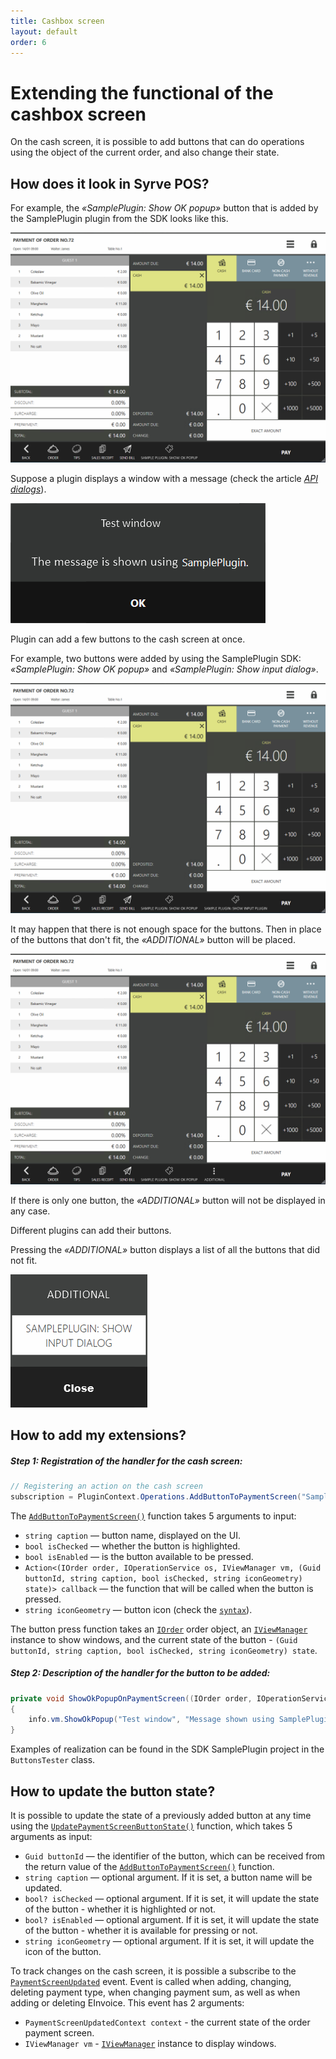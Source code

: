 ```yaml
---
title: Cashbox screen
layout: default
order: 6
---
```

# Extending the functional of the cashbox screen #

On the cash screen, it is possible to add buttons that can do operations using the object of the current order, and also change their state.

## How does it look in Syrve POS?

For example, the *«SamplePlugin: Show OK popup»* button that is added by the SamplePlugin plugin from the SDK looks like this.

![ButtonOnPaymentScreenView](../../img/actionOnPaymentScreenView/buttonOnPaymentScreen.png) 

Suppose a plugin displays a window with a message (check the article [*API dialogs*](../../v6/en/ViewManager.html)).

![ButtonOnPaymentScreenView_Click](../../img/actionOnPaymentScreenView/buttonOnPaymentScreenClick.png) 

Plugin can add a few buttons to the cash screen at once.

For example, two buttons were added by using the SamplePlugin SDK: *«SamplePlugin: Show OK popup»* and *«SamplePlugin: Show input dialog»*.

![ButtonsOnPaymentScreenView](../../img/actionOnPaymentScreenView/buttonsOnPaymentScreen.png)

It may happen that there is not enough space for the buttons. Then in place of the buttons that don't fit, the *«ADDITIONAL»* button will be placed.

![AdditionalButtonOnPaymentScreen](../../img/actionOnPaymentScreenView/additionalButtonOnPaymentScreen.png) 

If there is only one button, the *«ADDITIONAL»* button will not be displayed in any case.

Different plugins can add their buttons.

Pressing the *«ADDITIONAL»* button displays a list of all the buttons that did not fit.

![ButtonsOnPaymentScreenViewPopup](../../img/actionOnPaymentScreenView/buttonsOnPaymentScreenPopup.png) 


## How to add my extensions?

##### Step 1: Registration of the handler for the cash screen:
 
```cs
// Registering an action on the cash screen
subscription = PluginContext.Operations.AddButtonToPaymentScreen("SamplePlugin: Show ok popup", false, true, ShowOkPopupOnPaymentScreen);
``` 

The [`AddButtonToPaymentScreen()`](https://syrve.github.io/front.api.sdk/v7/html/M_Resto_Front_Api_IOperationService_AddButtonToPaymentScreen.htm) function takes 5 arguments to input:

- `string caption` — button name, displayed on the UI.
- `bool isChecked` — whether the button is highlighted.
- `bool isEnabled` — is the button available to be pressed.
- `Action<(IOrder order, IOperationService os, IViewManager vm, (Guid buttonId, string caption, bool isChecked, string iconGeometry) state)> callback` — the function that will be called when the button is pressed.
- `string iconGeometry` — button icon (check the [`syntax`](https://docs.microsoft.com/en-us/dotnet/desktop/wpf/graphics-multimedia/path-markup-syntax?view=netframeworkdesktop-4.8)).

The button press function takes an [`IOrder`](https://syrve.github.io/front.api.sdk/v7/html/T_Resto_Front_Api_Data_Orders_IOrder.htm) order object, an [`IViewManager`](https://syrve.github.io/front.api.sdk/v7/html/T_Resto_Front_Api_UI_IViewManager.htm) instance to show windows, and the current state of the button - `(Guid buttonId, string caption, bool isChecked, string iconGeometry) state`.

##### Step 2: Description of the handler for the button to be added:

```cs
private void ShowOkPopupOnPaymentScreen((IOrder order, IOperationService os, IViewManager vm, (Guid buttonId, string caption, bool isChecked, string iconGeometry) state) info)
{ 
    info.vm.ShowOkPopup("Test window", "Message shown using SamplePlugin.");
}
```

Examples of realization can be found in the SDK SamplePlugin project in the `ButtonsTester` class.


## How to update the button state?

It is possible to update the state of a previously added button at any time using the [`UpdatePaymentScreenButtonState()`](https://syrve.github.io/front.api.sdk/v7/html/M_Resto_Front_Api_IOperationService_UpdatePaymentScreenButtonState.htm) function, which takes 5 arguments as input:

- `Guid buttonId` — the identifier of the button, which can be received from the return value of the [`AddButtonToPaymentScreen()`](https://syrve.github.io/front.api.sdk/v7/html/M_Resto_Front_Api_IOperationService_AddButtonToPaymentScreen.htm) function.
- `string caption` — optional argument. If it is set, a button name will be updated.
- `bool? isChecked` — optional argument. If it is set, it will update the state of the button - whether it is highlighted or not.
- `bool? isEnabled` — optional argument. If it is set, it will update the state of the button - whether it is available for pressing or not.
- `string iconGeometry` — optional argument. If it is set, it will update the icon of the button.

To track changes on the cash screen, it is possible a subscribe to the [`PaymentScreenUpdated`](https://syrve.github.io/front.api.sdk/v7/html/P_Resto_Front_Api_INotificationService_PaymentScreenUpdated.htm) event. Event is called when adding, changing, deleting payment type, when changing payment sum, as well as when adding or deleting EInvoice. This event has 2 arguments:

- `PaymentScreenUpdatedContext context` - the current state of the order payment screen.
- `IViewManager vm` - [`IViewManager`](https://syrve.github.io/front.api.sdk/v7/html/T_Resto_Front_Api_UI_IViewManager.htm) instance to display windows.
